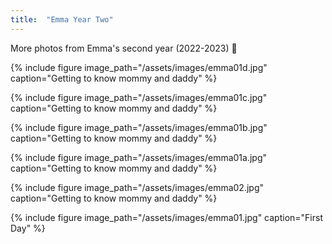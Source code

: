 ```yaml
---
title:  "Emma Year Two"
---
```


More photos from Emma's second year (2022-2023) :feet:


{% include figure image_path="/assets/images/emma01d.jpg" caption="Getting to know mommy and daddy" %}

{% include figure image_path="/assets/images/emma01c.jpg" caption="Getting to know mommy and daddy" %}

{% include figure image_path="/assets/images/emma01b.jpg" caption="Getting to know mommy and daddy" %}

{% include figure image_path="/assets/images/emma01a.jpg" caption="Getting to know mommy and daddy" %}

{% include figure image_path="/assets/images/emma02.jpg" caption="Getting to know mommy and daddy" %}

{% include figure image_path="/assets/images/emma01.jpg" caption="First Day" %}